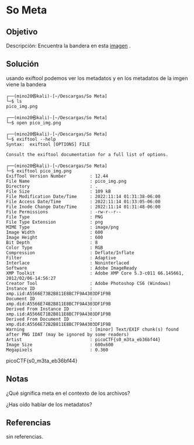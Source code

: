 # So Meta

## Objetivo 
Descripción:
Encuentra la bandera en esta [imagen](https://jupiter.challenges.picoctf.org/static/89b371a46702a31aa9931a2a2b12f8bf/pico_img.png) .

## Solución
usando exiftool podemos ver los metadatos y en los metadatos de la imgen viene la bandera
``` shell
┌──(mino20㉿kali)-[~/Descargas/So Meta]
└─$ ls
pico_img.png
                                                                                                   
┌──(mino20㉿kali)-[~/Descargas/So Meta]
└─$ open pico_img.png 
                                                                                                   
┌──(mino20㉿kali)-[~/Descargas/So Meta]
└─$ exiftool --help
Syntax:  exiftool [OPTIONS] FILE

Consult the exiftool documentation for a full list of options.
                                                                                                   
┌──(mino20㉿kali)-[~/Descargas/So Meta]
└─$ exiftool pico_img.png 
ExifTool Version Number         : 12.44
File Name                       : pico_img.png
Directory                       : .
File Size                       : 109 kB
File Modification Date/Time     : 2022:11:14 01:31:38-06:00
File Access Date/Time           : 2022:11:14 01:33:05-06:00
File Inode Change Date/Time     : 2022:11:14 01:31:48-06:00
File Permissions                : -rw-r--r--
File Type                       : PNG
File Type Extension             : png
MIME Type                       : image/png
Image Width                     : 600
Image Height                    : 600
Bit Depth                       : 8
Color Type                      : RGB
Compression                     : Deflate/Inflate
Filter                          : Adaptive
Interlace                       : Noninterlaced
Software                        : Adobe ImageReady
XMP Toolkit                     : Adobe XMP Core 5.3-c011 66.145661, 2012/02/06-14:56:27
Creator Tool                    : Adobe Photoshop CS6 (Windows)
Instance ID                     : xmp.iid:A5566E73B2B811E8BC7F9A4303DF1F9B
Document ID                     : xmp.did:A5566E74B2B811E8BC7F9A4303DF1F9B
Derived From Instance ID        : xmp.iid:A5566E71B2B811E8BC7F9A4303DF1F9B
Derived From Document ID        : xmp.did:A5566E72B2B811E8BC7F9A4303DF1F9B
Warning                         : [minor] Text/EXIF chunk(s) found after PNG IDAT (may be ignored by some readers)
Artist                          : picoCTF{s0_m3ta_eb36bf44}
Image Size                      : 600x600
Megapixels                      : 0.360
```

picoCTF{s0_m3ta_eb36bf44}

## Notas
¿Qué significa meta en el contexto de los archivos?

¿Has oído hablar de los metadatos?

## Referencias
sin referencias.